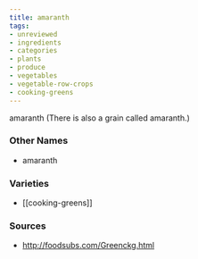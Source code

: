 ```yaml
---
title: amaranth
tags:
- unreviewed
- ingredients
- categories
- plants
- produce
- vegetables
- vegetable-row-crops
- cooking-greens
---
```

amaranth (There is also a grain called amaranth.)

### Other Names

* amaranth

### Varieties

* [[cooking-greens]]

### Sources
* http://foodsubs.com/Greenckg.html
